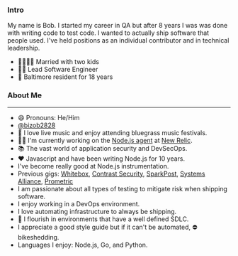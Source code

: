 ### Intro
My name is Bob. I started my career in QA but after 8 years I was was done with writing code to test code. I wanted to actually ship software that people used. I've held positions as an individual contributor and in technical leadership.

 - 👨‍👩‍👧‍👦 Married with two kids
 - 👨‍💻 Lead Software Engineer
 - 🦀 Baltimore resident for 18 years


### About Me
------------
 - 😄 Pronouns: He/Him
 - [@bizob2828](https://www.twitter.com/bizob2828)
 - 🎻 I love live music and enjoy attending bluegrass music festivals.
 - 🐱‍💻 I'm currently working on the [Node.js agent](https://github.com/newrelic/node-newrelic) at [New Relic](https://newrelic.com/).
 - 📚 The vast world of application security and DevSecOps.
 - ❤️  Javascript and have been writing Node.js for 10 years.
 - I've become really good at Node.js instrumentation.
 - Previous gigs: [Whitebox](https://www.whitebox.com), [Contrast Security](https://www.contrastsecurity.com), [SparkPost](https://www.sparkpost.com), [Systems Alliance](https://www.systemsalliance.com), [Prometric](https://www.prometric.com)
 - I am passionate about all types of testing to mitigate risk when shipping software.
 - I enjoy working in a DevOps environment.
 - I love automating infrastructure to always be shipping.
 - 🌱 I flourish in environments that have a well defined SDLC.
 - I appreciate a good style guide but if it can't be automated, ⛔ bikeshedding.
 - Languages I enjoy: Node.js, Go, and Python. 

